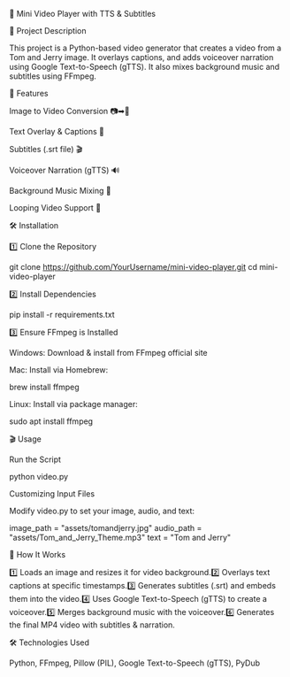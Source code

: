 🎥 Mini Video Player with TTS & Subtitles

📌 Project Description

This project is a Python-based video generator that creates a video from a Tom and Jerry image. It overlays captions, and adds voiceover narration using Google Text-to-Speech (gTTS). It also mixes background music and subtitles using FFmpeg.

🚀 Features

Image to Video Conversion 📷➡🎥

Text Overlay & Captions 📝

Subtitles (.srt file) 🎬

Voiceover Narration (gTTS) 🔊

Background Music Mixing 🎵

Looping Video Support 🔄

🛠️ Installation

1️⃣ Clone the Repository

git clone https://github.com/YourUsername/mini-video-player.git
cd mini-video-player

2️⃣ Install Dependencies

pip install -r requirements.txt

3️⃣ Ensure FFmpeg is Installed

Windows: Download & install from FFmpeg official site

Mac: Install via Homebrew:

brew install ffmpeg

Linux: Install via package manager:

sudo apt install ffmpeg

🎬 Usage

Run the Script

python video.py

Customizing Input Files

Modify video.py to set your image, audio, and text:

image_path = "assets/tomandjerry.jpg"
audio_path = "assets/Tom_and_Jerry_Theme.mp3"
text = "Tom and Jerry"

🔧 How It Works

1️⃣ Loads an image and resizes it for video background.2️⃣ Overlays text captions at specific timestamps.3️⃣ Generates subtitles (.srt) and embeds them into the video.4️⃣ Uses Google Text-to-Speech (gTTS) to create a voiceover.5️⃣ Merges background music with the voiceover.6️⃣ Generates the final MP4 video with subtitles & narration.

🛠️ Technologies Used

Python, FFmpeg, Pillow (PIL), Google Text-to-Speech (gTTS), PyDub

